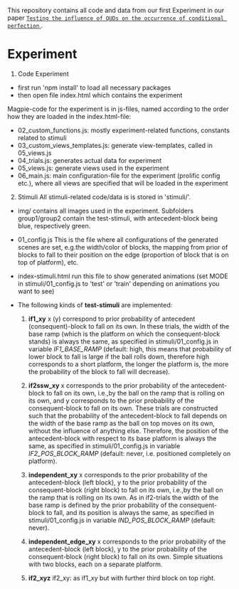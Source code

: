 This repository contains all code and data from our first Experiment in our paper 
[`Testing the influence of QUDs on the occurrence of conditional perfection` ](https://journals.linguisticsociety.org/proceedings/index.php/ELM/article/view/5413).


# Experiment

1. Code Experiment

- first run 'npm install' to load all necessary packages
- then open file index.html which contains the experiment

Magpie-code for the experiment is in js-files, named according to the order how
they are loaded in the index.html-file:

- 02_custom_functions.js: mostly experiment-related functions, constants related 
to stimuli
- 03_custom_views_templates.js: generate view-templates, called in 05_views.js
- 04_trials.js: generates actual data for experiment
- 05_views.js: generate views used in the experiment
- 06_main.js: main configuration-file for the experiment (prolific config etc.),
where all views are specified that will be loaded in the experiment

2. Stimuli
All stimuli-related code/data is is stored in 'stimuli/'.
- img/
contains all images used in the experiment. Subfolders group1/group2 contain the
test-stimuli, with antecedent-block being blue, respectively green.

- 01_config.js
This is the file where all configurations of the generated scenes are set,
e.g.the width/color of blocks, the mapping from prior of blocks to fall to their
position on the edge (proportion of block that is on top of platform), etc.

- index-stimuli.html
run this file to show generated animations (set MODE in stimuli/01_config.js to
'test' or 'train' depending on animations you want to see)

- The following kinds of **test-stimuli** are implemented:
  1. **if1_xy**
  x (y) correspond to prior probability of antecedent (consequent)-block to fall
  on its own. In these trials, the width of the base ramp (which is the platform
  on which the consequent-block stands) is always the same, as specified in
  stimuli/01_config.js in variable *IF1_BASE_RAMP* (default: high, this means
  that probability of lower block to fall is large if the ball rolls down,
  therefore high corresponds to a short platform, the longer the platform is,
  the more the probability of the block to fall will decrease).

  2. **if2ssw_xy**
  x corresponds to the prior probability of the antecedent-block to fall on its
  own, i.e.,by the ball on the ramp that is rolling on its own, and y
  corresponds to the prior probability of the consequent-block to fall on its
  own. These trials are constructed such that the probability of the
  antecedent-block to fall depends on the width of the base ramp as the ball on
  top moves on its own, without the influence of anything else. Therefore, the
  position of the antecedent-block with respect to its base platform is always
  the same, as specified in stimuli/01_config.js in variable
  *IF2_POS_BLOCK_RAMP* (default: never, i.e. positioned completely on platform).

  3. **independent_xy**
  x corresponds to the prior probability of the antecedent-block (left block), y
  to the prior probability of the consequent-block (right block) to fall on its
  own, i.e.,by the ball on the ramp that is rolling on its own. As in if2-trials
  the width of the base ramp is defined by the prior probability of the
  consequent-block to fall, and its position is always the same, as specified in
  stimuli/01_config.js in variable *IND_POS_BLOCK_RAMP* (default: never).

  4. **independent_edge_xy**
  x corresponds to the prior probability of the antecedent-block (left block), y
  to the prior probability of the consequent-block (right block) to fall on its
  own. Simple situations with two blocks, each on a separate platform.

  5. **if2_xyz**
  if2_xy: as if1_xy but with further third block on top right.

